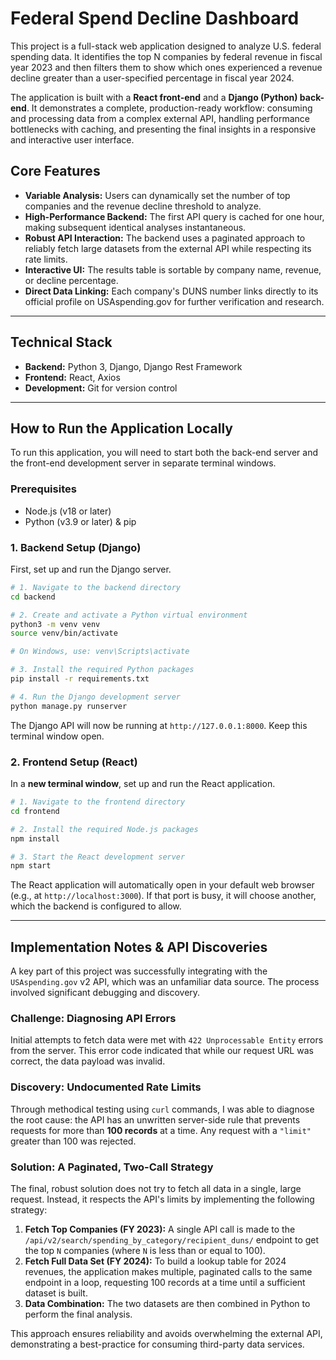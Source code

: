 # Federal Spend Decline Dashboard

This project is a full-stack web application designed to analyze U.S. federal spending data. It identifies the top N companies by federal revenue in fiscal year 2023 and then filters them to show which ones experienced a revenue decline greater than a user-specified percentage in fiscal year 2024.

The application is built with a **React front-end** and a **Django (Python) back-end**. It demonstrates a complete, production-ready workflow: consuming and processing data from a complex external API, handling performance bottlenecks with caching, and presenting the final insights in a responsive and interactive user interface.

## Core Features

  * **Variable Analysis:** Users can dynamically set the number of top companies and the revenue decline threshold to analyze.
  * **High-Performance Backend:** The first API query is cached for one hour, making subsequent identical analyses instantaneous.
  * **Robust API Interaction:** The backend uses a paginated approach to reliably fetch large datasets from the external API while respecting its rate limits.
  * **Interactive UI:** The results table is sortable by company name, revenue, or decline percentage.
  * **Direct Data Linking:** Each company's DUNS number links directly to its official profile on USAspending.gov for further verification and research.

-----

## Technical Stack

  * **Backend:** Python 3, Django, Django Rest Framework
  * **Frontend:** React, Axios
  * **Development:** Git for version control

-----

## How to Run the Application Locally

To run this application, you will need to start both the back-end server and the front-end development server in separate terminal windows.

### **Prerequisites**

  * Node.js (v18 or later)
  * Python (v3.9 or later) & pip

### **1. Backend Setup (Django)**

First, set up and run the Django server.

```bash
# 1. Navigate to the backend directory
cd backend

# 2. Create and activate a Python virtual environment
python3 -m venv venv
source venv/bin/activate

# On Windows, use: venv\Scripts\activate

# 3. Install the required Python packages
pip install -r requirements.txt

# 4. Run the Django development server
python manage.py runserver
```

The Django API will now be running at `http://127.0.0.1:8000`. Keep this terminal window open.

### **2. Frontend Setup (React)**

In a **new terminal window**, set up and run the React application.

```bash
# 1. Navigate to the frontend directory
cd frontend

# 2. Install the required Node.js packages
npm install

# 3. Start the React development server
npm start
```

The React application will automatically open in your default web browser (e.g., at `http://localhost:3000`). If that port is busy, it will choose another, which the backend is configured to allow.

-----

## Implementation Notes & API Discoveries

A key part of this project was successfully integrating with the `USAspending.gov` v2 API, which was an unfamiliar data source. The process involved significant debugging and discovery.

### **Challenge: Diagnosing API Errors**

Initial attempts to fetch data were met with `422 Unprocessable Entity` errors from the server. This error code indicated that while our request URL was correct, the data payload was invalid.

### **Discovery: Undocumented Rate Limits**

Through methodical testing using `curl` commands, I was able to diagnose the root cause: the API has an unwritten server-side rule that prevents requests for more than **100 records** at a time. Any request with a `"limit"` greater than 100 was rejected.

### **Solution: A Paginated, Two-Call Strategy**

The final, robust solution does not try to fetch all data in a single, large request. Instead, it respects the API's limits by implementing the following strategy:

1.  **Fetch Top Companies (FY 2023):** A single API call is made to the `/api/v2/search/spending_by_category/recipient_duns/` endpoint to get the top `N` companies (where `N` is less than or equal to 100).
2.  **Fetch Full Data Set (FY 2024):** To build a lookup table for 2024 revenues, the application makes multiple, paginated calls to the same endpoint in a loop, requesting 100 records at a time until a sufficient dataset is built.
3.  **Data Combination:** The two datasets are then combined in Python to perform the final analysis.

This approach ensures reliability and avoids overwhelming the external API, demonstrating a best-practice for consuming third-party data services.